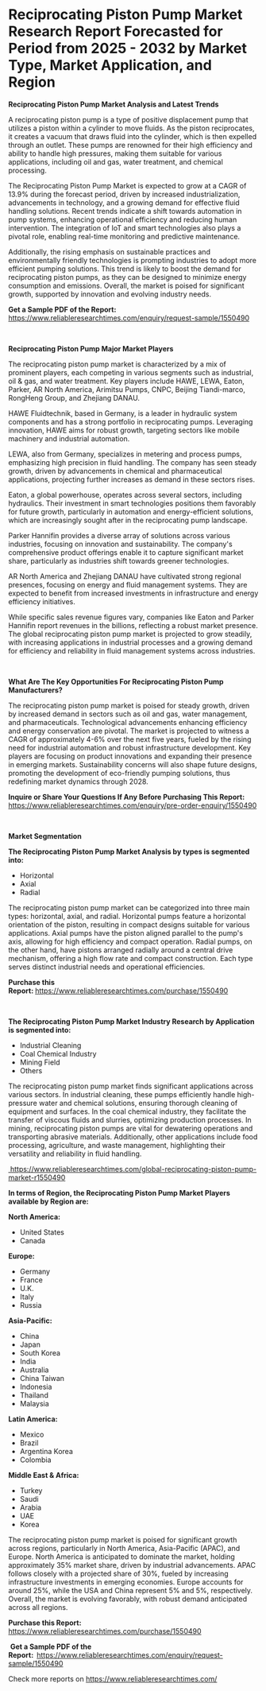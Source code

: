 <p><h1>Reciprocating Piston Pump Market Research Report Forecasted for Period from 2025 -  2032 by Market Type, Market Application, and Region</h1></p><p><strong>Reciprocating Piston Pump Market Analysis and Latest Trends</strong></p>
<p><p>A reciprocating piston pump is a type of positive displacement pump that utilizes a piston within a cylinder to move fluids. As the piston reciprocates, it creates a vacuum that draws fluid into the cylinder, which is then expelled through an outlet. These pumps are renowned for their high efficiency and ability to handle high pressures, making them suitable for various applications, including oil and gas, water treatment, and chemical processing.</p><p>The Reciprocating Piston Pump Market is expected to grow at a CAGR of 13.9% during the forecast period, driven by increased industrialization, advancements in technology, and a growing demand for effective fluid handling solutions. Recent trends indicate a shift towards automation in pump systems, enhancing operational efficiency and reducing human intervention. The integration of IoT and smart technologies also plays a pivotal role, enabling real-time monitoring and predictive maintenance.</p><p>Additionally, the rising emphasis on sustainable practices and environmentally friendly technologies is prompting industries to adopt more efficient pumping solutions. This trend is likely to boost the demand for reciprocating piston pumps, as they can be designed to minimize energy consumption and emissions. Overall, the market is poised for significant growth, supported by innovation and evolving industry needs.</p></p>
<p><strong>Get a Sample PDF of the Report:&nbsp;</strong> <a href="https://www.reliableresearchtimes.com/enquiry/request-sample/1550490?utm_campaign=2455&utm_medium=2&utm_source=Github&utm_content=ia&utm_term=16022025&utm_id=reciprocating-piston-pump">https://www.reliableresearchtimes.com/enquiry/request-sample/1550490</a></p>
<p>&nbsp;</p>
<p><strong>Reciprocating Piston Pump Major Market Players</strong></p>
<p><p>The reciprocating piston pump market is characterized by a mix of prominent players, each competing in various segments such as industrial, oil & gas, and water treatment. Key players include HAWE, LEWA, Eaton, Parker, AR North America, Arimitsu Pumps, CNPC, Beijing Tiandi-marco, RongHeng Group, and Zhejiang DANAU.</p><p>HAWE Fluidtechnik, based in Germany, is a leader in hydraulic system components and has a strong portfolio in reciprocating pumps. Leveraging innovation, HAWE aims for robust growth, targeting sectors like mobile machinery and industrial automation.</p><p>LEWA, also from Germany, specializes in metering and process pumps, emphasizing high precision in fluid handling. The company has seen steady growth, driven by advancements in chemical and pharmaceutical applications, projecting further increases as demand in these sectors rises.</p><p>Eaton, a global powerhouse, operates across several sectors, including hydraulics. Their investment in smart technologies positions them favorably for future growth, particularly in automation and energy-efficient solutions, which are increasingly sought after in the reciprocating pump landscape.</p><p>Parker Hannifin provides a diverse array of solutions across various industries, focusing on innovation and sustainability. The company's comprehensive product offerings enable it to capture significant market share, particularly as industries shift towards greener technologies.</p><p>AR North America and Zhejiang DANAU have cultivated strong regional presences, focusing on energy and fluid management systems. They are expected to benefit from increased investments in infrastructure and energy efficiency initiatives.</p><p>While specific sales revenue figures vary, companies like Eaton and Parker Hannifin report revenues in the billions, reflecting a robust market presence. The global reciprocating piston pump market is projected to grow steadily, with increasing applications in industrial processes and a growing demand for efficiency and reliability in fluid management systems across industries.</p></p>
<p>&nbsp;</p>
<p><strong>What Are The Key Opportunities For Reciprocating Piston Pump Manufacturers?</strong></p>
<p><p>The reciprocating piston pump market is poised for steady growth, driven by increased demand in sectors such as oil and gas, water management, and pharmaceuticals. Technological advancements enhancing efficiency and energy conservation are pivotal. The market is projected to witness a CAGR of approximately 4-6% over the next five years, fueled by the rising need for industrial automation and robust infrastructure development. Key players are focusing on product innovations and expanding their presence in emerging markets. Sustainability concerns will also shape future designs, promoting the development of eco-friendly pumping solutions, thus redefining market dynamics through 2028.</p></p>
<p><strong>Inquire or Share Your Questions If Any Before Purchasing This Report:</strong> <a href="https://www.reliableresearchtimes.com/enquiry/pre-order-enquiry/1550490?utm_campaign=2455&utm_medium=2&utm_source=Github&utm_content=ia&utm_term=16022025&utm_id=reciprocating-piston-pump">https://www.reliableresearchtimes.com/enquiry/pre-order-enquiry/1550490</a></p>
<p>&nbsp;</p>
<p><strong>Market Segmentation</strong></p>
<p><strong>The Reciprocating Piston Pump Market Analysis by types is segmented into:</strong></p>
<p><ul><li>Horizontal</li><li>Axial</li><li>Radial</li></ul></p>
<p><p>The reciprocating piston pump market can be categorized into three main types: horizontal, axial, and radial. Horizontal pumps feature a horizontal orientation of the piston, resulting in compact designs suitable for various applications. Axial pumps have the piston aligned parallel to the pump's axis, allowing for high efficiency and compact operation. Radial pumps, on the other hand, have pistons arranged radially around a central drive mechanism, offering a high flow rate and compact construction. Each type serves distinct industrial needs and operational efficiencies.</p></p>
<p><strong>Purchase this Report:&nbsp;</strong><a href="https://www.reliableresearchtimes.com/purchase/1550490?utm_campaign=2455&utm_medium=2&utm_source=Github&utm_content=ia&utm_term=16022025&utm_id=reciprocating-piston-pump">https://www.reliableresearchtimes.com/purchase/1550490</a></p>
<p>&nbsp;</p>
<p><strong>The Reciprocating Piston Pump Market Industry Research by Application is segmented into:</strong></p>
<p><ul><li>Industrial Cleaning</li><li>Coal Chemical Industry</li><li>Mining Field</li><li>Others</li></ul></p>
<p><p>The reciprocating piston pump market finds significant applications across various sectors. In industrial cleaning, these pumps efficiently handle high-pressure water and chemical solutions, ensuring thorough cleaning of equipment and surfaces. In the coal chemical industry, they facilitate the transfer of viscous fluids and slurries, optimizing production processes. In mining, reciprocating piston pumps are vital for dewatering operations and transporting abrasive materials. Additionally, other applications include food processing, agriculture, and waste management, highlighting their versatility and reliability in fluid handling.</p></p>
<p><a href="https://www.reliableresearchtimes.com/global-reciprocating-piston-pump-market-r1550490?utm_campaign=2455&utm_medium=2&utm_source=Github&utm_content=ia&utm_term=16022025&utm_id=reciprocating-piston-pump">&nbsp;https://www.reliableresearchtimes.com/global-reciprocating-piston-pump-market-r1550490</a></p>
<p><strong>In terms of Region, the Reciprocating Piston Pump Market Players available by Region are:</strong></p>
<p>
    <p> <strong> North America: </strong>
        <ul>
            <li>United States</li>
            <li>Canada</li>
        </ul>
        </p> 
    <p> <strong> Europe: </strong>
        <ul>
            <li>Germany</li>
            <li>France</li>
            <li>U.K.</li>
            <li>Italy</li>
            <li>Russia</li>
        </ul>
        </p> 
    <p> <strong> Asia-Pacific: </strong>
        <ul>
            <li>China</li>
            <li>Japan</li>
            <li>South Korea</li>
            <li>India</li>
            <li>Australia</li>
            <li>China Taiwan</li>
            <li>Indonesia</li>
            <li>Thailand</li>
            <li>Malaysia</li>
        </ul>
        </p> 
    <p> <strong> Latin America: </strong>
        <ul>
            <li>Mexico</li>
            <li>Brazil</li>
            <li>Argentina Korea</li>
            <li>Colombia</li>
        </ul>
        </p> 
    <p> <strong> Middle East & Africa: </strong>
        <ul>
            <li>Turkey</li>
            <li>Saudi</li>
            <li>Arabia</li>
            <li>UAE</li>
            <li>Korea</li>
        </ul>
    </p>
    </p>
<p><p>The reciprocating piston pump market is poised for significant growth across regions, particularly in North America, Asia-Pacific (APAC), and Europe. North America is anticipated to dominate the market, holding approximately 35% market share, driven by industrial advancements. APAC follows closely with a projected share of 30%, fueled by increasing infrastructure investments in emerging economies. Europe accounts for around 25%, while the USA and China represent 5% and 5%, respectively. Overall, the market is evolving favorably, with robust demand anticipated across all regions.</p></p>
<p><strong>Purchase this Report: </strong><a href="https://www.reliableresearchtimes.com/purchase/1550490?utm_campaign=2455&utm_medium=2&utm_source=Github&utm_content=ia&utm_term=16022025&utm_id=reciprocating-piston-pump">https://www.reliableresearchtimes.com/purchase/1550490</a></p>
<p>&nbsp;<strong>Get a Sample PDF of the Report:&nbsp;&nbsp;</strong><a href="https://www.reliableresearchtimes.com/enquiry/request-sample/1550490?utm_campaign=2455&utm_medium=2&utm_source=Github&utm_content=ia&utm_term=16022025&utm_id=reciprocating-piston-pump">https://www.reliableresearchtimes.com/enquiry/request-sample/1550490</a></p>
<p><strong></strong></p>
<p>Check more reports on <a href="https://www.reliableresearchtimes.com/?utm_campaign=2455&utm_medium=2&utm_source=Github&utm_content=ia&utm_term=16022025&utm_id=reciprocating-piston-pump">https://www.reliableresearchtimes.com/</a></p>
